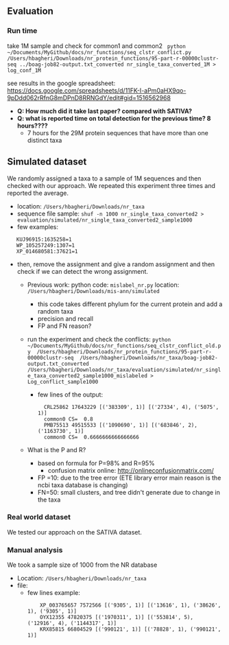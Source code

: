 ## Evaluation

### Run time 

take 1M sample and check for common1 and common2
` python ~/Documents/MyGithub/docs/nr_functions/seq_clstr_conflict.py /Users/hbagheri/Downloads/nr_protein_functions/95-part-r-00000clustr-seq ../boag-job82-output.txt_converted nr_single_taxa_converted_1M > log_conf_1M`


see results in the google spreadsheet:
https://docs.google.com/spreadsheets/d/11FK-I-aPm0aHX9qo-9pDdd062rRfnG8mDPnD8RRNGdY/edit#gid=1516562968

- **Q: How much did it take last paper? compared with SATIVA?** 
- **Q: what is reported time on total detection for the previous time? 8 hours????**
    - 7 hours for the 29M protein sequences that have more than one distinct taxa

## Simulated dataset
We randomly assigned a taxa to a sample of 1M sequences and then checked with our approach.
We repeated this experiment three times and reported the average.

- location: `/Users/hbagheri/Downloads/nr_taxa`
- sequence file sample: 
`shuf -n 1000 nr_single_taxa_converted2 > evaluation/simulated/nr_single_taxa_converted2_sample1000`
- few examples: 
 ```text
    KUJ96915:1635258=1
    WP_105257249:1307=1
    XP_014680581:37621=1
 ```

- then, remove the assignment and give a random assignment and then check if we can detect the wrong assignment.
    - Previous work: python code: `mislabel_nr.py` location: `/Users/hbagheri/Downloads/mis-ann/simulated`
        - this code takes different phylum for the current protein and add a random taxa
        - precision and recall
        - FP and FN reason?
    
    - run the experiment and check the conflicts:
     `python ~/Documents/MyGithub/docs/nr_functions/seq_clstr_conflict_old.py  /Users/hbagheri/Downloads/nr_protein_functions/95-part-r-00000clustr-seq  /Users/hbagheri/Downloads/nr_taxa/boag-job82-output.txt_converted  /Users/hbagheri/Downloads/nr_taxa/evaluation/simulated/nr_single_taxa_converted2_sample1000_mislabeled > Log_conflict_sample1000`
        - few lines of the output:
            ```text
              CRL25862 17643229 [('383309', 1)] [('27334', 4), ('5075', 1)]
              common0 CS=  0.8
              PMB75513 49515533 [('1090690', 1)] [('683846', 2), ('1163730', 1)]
              common0 CS=  0.6666666666666666
            
            ```
    - What is the P and R? 
        - based on formula for P=98% and R=95%
            - confusion matrix online: http://onlineconfusionmatrix.com/
        - FP =10: due to the tree error (ETE library error main reason is the ncbi taxa database is changing)
        - FN=50: small clusters, and tree didn't generate due to change in the taxa


### Real world dataset

We tested our approach on the SATIVA dataset. 

### Manual analysis
We took a sample size of 1000 from the NR database
- Location: `/Users/hbagheri/Downloads/nr_taxa`
- file: 
    - few lines example:
        ```text
            XP_003765657 7572566 [('9305', 1)] [('13616', 1), ('38626', 1), ('9305', 1)]
            OYX12355 47820375 [('1970311', 1)] [('553814', 5), ('12916', 4), ('1144317', 1)]
            KRX85815 66804529 [('990121', 1)] [('78828', 1), ('990121', 1)]  
        ```


